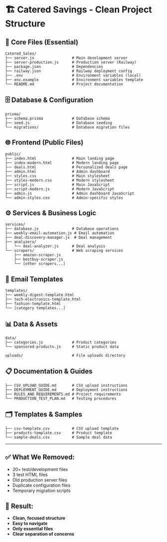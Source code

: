 # 🏗️ Catered Savings - Clean Project Structure

## 📁 **Core Files (Essential)**
```
Catered_Sales/
├── server.js                 # Main development server
├── server-production.js      # Production server (Railway)
├── package.json              # Dependencies
├── railway.json              # Railway deployment config
├── .env                      # Environment variables (local)
├── env.example               # Environment variables template
└── README.md                 # Project documentation
```

## 🗄️ **Database & Configuration**
```
prisma/
├── schema.prisma             # Database schema
├── seed.js                   # Database seeding
└── migrations/               # Database migration files
```

## 🌐 **Frontend (Public Files)**
```
public/
├── index.html                # Main landing page
├── index-modern.html         # Modern landing page
├── deals.html                # Personalized deals page
├── admin.html                # Admin dashboard
├── styles.css                # Main stylesheet
├── styles-modern.css         # Modern stylesheet
├── script.js                 # Main JavaScript
├── script-modern.js          # Modern JavaScript
├── admin.js                  # Admin dashboard JavaScript
└── admin-styles.css          # Admin-specific styles
```

## ⚙️ **Services & Business Logic**
```
services/
├── database.js               # Database operations
├── weekly-email-automation.js # Email automation
├── deal-discovery-manager.js  # Deal management
├── analyzers/
│   └── deal-analyzer.js      # Deal analysis
└── scrapers/                 # Web scraping services
    ├── amazon-scraper.js
    ├── bestbuy-scraper.js
    └── [other scrapers...]
```

## 📧 **Email Templates**
```
templates/
├── weekly-digest-template.html
├── tech-electronics-template.html
├── fashion-template.html
└── [category templates...]
```

## 📊 **Data & Assets**
```
data/
├── categories.js             # Product categories
└── sponsored-products.js     # Static product data

uploads/                      # File uploads directory
```

## 📋 **Documentation & Guides**
```
├── CSV_UPLOAD_GUIDE.md       # CSV upload instructions
├── DEPLOYMENT_GUIDE.md       # Deployment instructions
├── RULES_AND_REQUIREMENTS.md # Project requirements
└── PRODUCTION_TEST_PLAN.md   # Testing procedures
```

## 🗂️ **Templates & Samples**
```
├── csv-template.csv          # CSV upload template
├── products-template.csv     # Product template
└── sample-deals.csv          # Sample deal data
```

---

## ✅ **What We Removed:**
- 20+ test/development files
- 3 test HTML files
- Old production server files
- Duplicate configuration files
- Temporary migration scripts

## 🎯 **Result:**
- **Clean, focused structure**
- **Easy to navigate**
- **Only essential files**
- **Clear separation of concerns**
